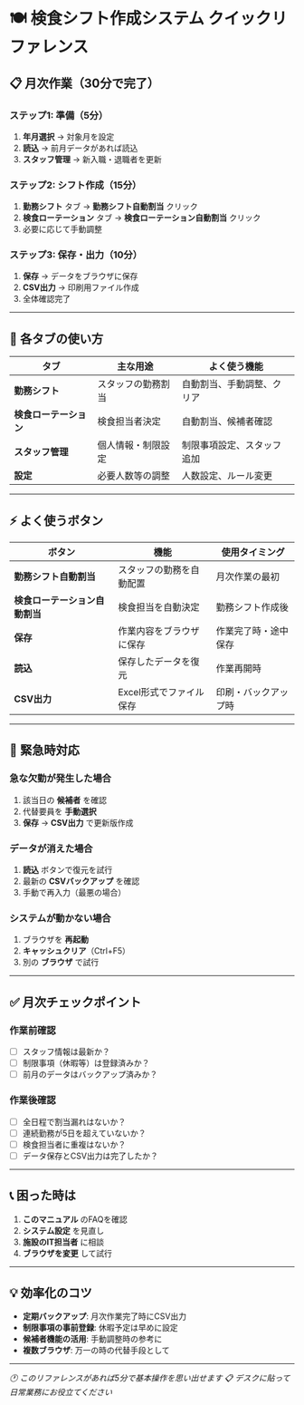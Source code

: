 # 🍽️ 検食シフト作成システム クイックリファレンス

## 📋 月次作業（30分で完了）

### ステップ1: 準備（5分）
1. **年月選択** → 対象月を設定
2. **読込** → 前月データがあれば読込
3. **スタッフ管理** → 新入職・退職者を更新

### ステップ2: シフト作成（15分）
1. **勤務シフト** タブ → **勤務シフト自動割当** クリック
2. **検食ローテーション** タブ → **検食ローテーション自動割当** クリック
3. 必要に応じて手動調整

### ステップ3: 保存・出力（10分）
1. **保存** → データをブラウザに保存
2. **CSV出力** → 印刷用ファイル作成
3. 全体確認完了

---

## 🎯 各タブの使い方

| タブ | 主な用途 | よく使う機能 |
|------|----------|--------------|
| **勤務シフト** | スタッフの勤務割当 | 自動割当、手動調整、クリア |
| **検食ローテーション** | 検食担当者決定 | 自動割当、候補者確認 |
| **スタッフ管理** | 個人情報・制限設定 | 制限事項設定、スタッフ追加 |
| **設定** | 必要人数等の調整 | 人数設定、ルール変更 |

---

## ⚡ よく使うボタン

| ボタン | 機能 | 使用タイミング |
|--------|------|----------------|
| **勤務シフト自動割当** | スタッフの勤務を自動配置 | 月次作業の最初 |
| **検食ローテーション自動割当** | 検食担当を自動決定 | 勤務シフト作成後 |
| **保存** | 作業内容をブラウザに保存 | 作業完了時・途中保存 |
| **読込** | 保存したデータを復元 | 作業再開時 |
| **CSV出力** | Excel形式でファイル保存 | 印刷・バックアップ時 |

---

## 🚨 緊急時対応

### 急な欠勤が発生した場合
1. 該当日の **候補者** を確認
2. 代替要員を **手動選択**
3. **保存** → **CSV出力** で更新版作成

### データが消えた場合
1. **読込** ボタンで復元を試行
2. 最新の **CSVバックアップ** を確認
3. 手動で再入力（最悪の場合）

### システムが動かない場合
1. ブラウザを **再起動**
2. **キャッシュクリア**（Ctrl+F5）
3. 別の **ブラウザ** で試行

---

## ✅ 月次チェックポイント

### 作業前確認
- [ ] スタッフ情報は最新か？
- [ ] 制限事項（休暇等）は登録済みか？
- [ ] 前月のデータはバックアップ済みか？

### 作業後確認
- [ ] 全日程で割当漏れはないか？
- [ ] 連続勤務が5日を超えていないか？
- [ ] 検食担当者に重複はないか？
- [ ] データ保存とCSV出力は完了したか？

---

## 📞 困った時は

1. **このマニュアル** のFAQを確認
2. **システム設定** を見直し
3. **施設のIT担当者** に相談
4. **ブラウザを変更** して試行

---

## 💡 効率化のコツ

- **定期バックアップ**: 月次作業完了時にCSV出力
- **制限事項の事前登録**: 休暇予定は早めに設定
- **候補者機能の活用**: 手動調整時の参考に
- **複数ブラウザ**: 万一の時の代替手段として

---

*🕐 このリファレンスがあれば5分で基本操作を思い出せます*
*📋 デスクに貼って日常業務にお役立てください*